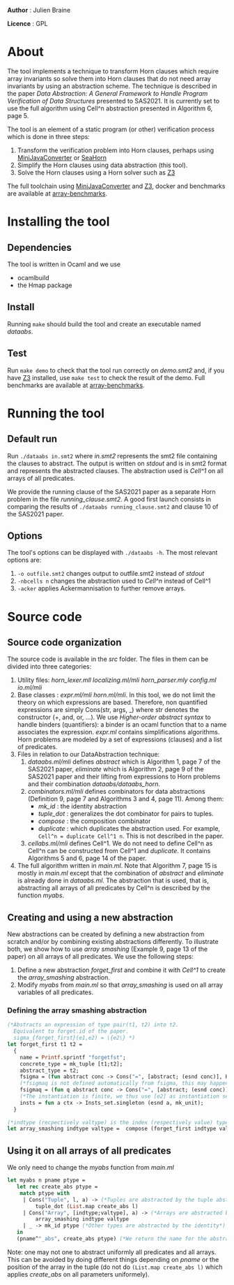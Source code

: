 __Author__ : Julien Braine

__Licence__ : GPL

# About

The tool implements a technique to transform Horn clauses which require array invariants so solve them into
Horn clauses that do not need array invariants by using an abstraction scheme. The technique is described in the paper 
*Data Abstraction: A General Framework to Handle Program Verification of Data Structures* presented to SAS2021. 
It is currently set to use the full algorithm using Cell^n abstraction presented in Algorithm 6, page 5.

The tool is an element of a static program (or other) verification process which is done in three steps:
1. Transform the verification problem into Horn clauses, perhaps using [MiniJavaConverter](https://github.com/vaphor/hornconverter) or [SeaHorn](https://github.com/seahorn/seahorn)
2. Simplify the Horn clauses using data abstraction (this tool).
3. Solve the Horn clauses using a Horn solver such as [Z3](https://github.com/Z3Prover/z3)

The full toolchain using [MiniJavaConverter](https://github.com/vaphor/hornconverter) and [Z3](https://github.com/Z3Prover/z3), docker and benchmarks are available at [array-benchmarks](https://github.com/vaphor/array-benchmarks).


# Installing the tool

## Dependencies

The tool is written in Ocaml and we use
- ocamlbuild
- the Hmap package

## Install

Running `make` should build the tool and create an executable named *dataabs*.

## Test

Run `make demo` to check that the tool run correctly on *demo.smt2* and, if you have [Z3](https://github.com/Z3Prover/z3) installed, use `make test` to check the result
of the demo. Full benchmarks are available at [array-benchmarks](https://github.com/vaphor/array-benchmarks).

# Running the tool

## Default run 

Run `./dataabs in.smt2` where *in.smt2* represents the smt2 file containing the clauses to abstract.
The output is written on *stdout* and is in smt2 format and represents the abstracted clauses.
The abstraction used is *Cell^1* on all arrays of all predicates.

We provide the running clause of the SAS2021 paper as a separate Horn problem in the file *running_clause.smt2*. 
A good first launch consists in comparing the results of `./dataabs running_clause.smt2` and clause 10 of the SAS2021 paper.


## Options

The tool's options can be displayed with `./dataabs -h`. The most relevant options are:
1. `-o outfile.smt2` changes output to outfile.smt2 instead of *stdout*
2. `-nbcells n` changes the abstraction used to *Cell^n* instead of Cell^1
3. `-acker` applies Ackermannisation to further remove arrays.

# Source code

## Source code organization
The source code is available in the *src* folder. The files in them can be divided into three categories:
1. Utility files:  *horn_lexer.mll localizing.ml/mli horn_parser.mly config.ml io.ml/mli*
2. Base classes : *expr.ml/mli horn.ml/mli*. In this tool, we do not limit the theory on which expressions are based. 
   Therefore, non quantified expressions are simply Cons(str, args, _) where str denotes the constructor (+, and, or, ...).
   We use *Higher-order abstract syntax* to handle binders (quantifiers): a binder is an ocaml function that to a name associates the expression.
   *expr.ml* contains simplifications algorithms.
   Horn problems are modeled by a set of expressions (clauses) and a list of predicates.
3. Files in relation to our DataAbstraction technique:
    1. *dataabs.ml/mli* defines *abstract* which is Algorithm 1, page 7 of the SAS2021 paper, *eliminate*  which is Algorithm 2, page 9 of the SAS2021 paper
        and their lifting from expressions to Horn problems and their combination *dataabs/dataabs_horn*.
    2. *combinators.ml/mli* defines combinators for data abstractions (Definition 9, page 7 and Algorithms 3 and 4, page 11). Among them:
        - *mk_id* : the identity abstraction
        - *tuple_dot* : generalizes the dot combinator for pairs to tuples.
        - *compose* : the composition combinator
        - *duplicate* : which duplicates the abstraction used. For example, `Cell^n = duplicate Cell^1 n`. This is not described in the paper.
    3. *cellabs.ml/mli* defines Cell^1. We do not need to define Cell^n as Cell^n can be constructed from Cell^1 and *duplicate*.
       It contains Algorithms 5 and 6, page 14 of the paper.
4. The full algorithm written in *main.ml*. Note that Algorithm 7, page 15 is mostly in *main.ml* except that the combination of *abstract* and *eliminate* is already done in *dataabs.ml*.
   The abstraction that is used, that is, abstracting all arrays of all predicates by Cell^n is described by the function *myabs*.

## Creating and using a new abstraction

New abstractions can be created by defining a new abstraction from scratch and/or by combining existing abstractions differently.
To illustrate both, we show how to use *array smashing* (Example 9, page 13 of the paper) on all arrays of all predicates.
We use the following steps:
1. Define a new abstraction *forget_first* and combine it with *Cell^1* to create the *array_smashing* abstraction.
2. Modify *myabs* from *main.ml* so that *array_smashing* is used on all array variables of all predicates.

### Defining the array smashing abstraction

```ocaml
(*Abstracts an expression of type pair(t1, t2) into t2.
  Equivalent to forget.id of the paper.
  sigma_{forget_first}(e1,e2) = \{e2\} *)
let forget_first t1 t2 =                                                                                                                                                                                              
  {                                                                                                                                                                                                        
    name = Printf.sprintf "forgetfst";                                                                                                                                                                            
    concrete_type = mk_tuple [t1;t2];                                                                                                                                                                                     
    abstract_type = t2;  
    fsigma = (fun abstract conc -> Cons("=", [abstract; (esnd conc)], Hmap.empty));   
    (*fsigmaq is not defined automatically from fsigma, this may happend in the near future*)
    fsigmaq = (fun q abstract conc -> Cons("=", [abstract; (esnd conc)], Hmap.empty));  
    (*The instantiation is finite, we thus use [e2] as instantiation set and it is strongly complete*)
    insts = fun a ctx -> Insts_set.singleton (esnd a, mk_unit);                                                                                                                                                 
  }  
  
(*indtype (recpectively valtype) is the index (respectively value) type of the array to abstract*)
let array_smashing indtype valtype =  compose (forget_first indtype valtype) (mk_cellabs indtype valtype)
```
## Using it on all arrays of all predicates

We only need to change the *myabs* function from *main.ml*
```ocaml
let myabs n pname ptype =
   let rec create_abs ptype =
    match ptype with
     | Cons("Tuple", l, a) -> (*Tuples are abstracted by the tuple abstraction*)
         tuple_dot (List.map create_abs l)
     | Cons("Array", [indtype;valtype], a) -> (*Arrays are abstracted by array smashing*)
         array_smashing indtype valtype
     | _ -> mk_id ptype (*Other types are abstracted by the identity*)
   in
   (pname^"_abs", create_abs ptype) (*We return the name for the abstracted predicate and the abstraction*)
```

Note: one may not one to abstract uniformly all predicates and all arrays. 
This can be avoided by doing different things depending on *pname* or the position of the array in the tuple
(do not do `(List.map create_abs l)` which applies *create_abs* on all parameters uniformely).
